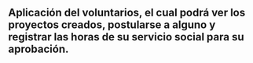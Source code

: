 ## Aplicación del voluntarios, el cual podrá ver los proyectos creados, postularse a alguno y registrar las horas de su servicio social para su aprobación. 
